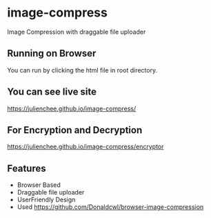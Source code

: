 # image-compress
Image Compression with draggable file uploader

## Running on Browser
You can run by clicking the html file in root directory.
## You can see live site
https://julienchee.github.io/image-compress/

## For Encryption and Decryption
https://julienchee.github.io/image-compress/encryptor

## Features
- Browser Based
- Draggable file uploader
- UserFriendly Design
- Used https://github.com/Donaldcwl/browser-image-compression